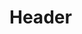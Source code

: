 <!-- TITLE: Holyday - Implementation Manual V 1 2 -->
<!-- SUBTITLE: A quick summary of Implementation Manual V 1 2 -->

# Header